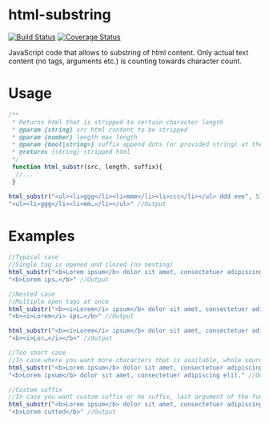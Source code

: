 # html-substring
[![Build Status](https://travis-ci.org/bobesa/js-html-substring.svg?branch=master)](https://travis-ci.org/bobesa/js-html-substring)
[![Coverage Status](https://coveralls.io/repos/bobesa/js-html-substring/badge.svg?branch=master)](https://coveralls.io/r/bobesa/js-html-substring?branch=master)

JavaScript code that allows to substring of html content. Only actual text content (no tags, arguments etc.) is counting towards character count.

# Usage
```js
/**
 * Returns html that is stripped to certain character length
 * @param {string} src html content to be stripped
 * @param {number} length max length
 * @param {bool|string=} suffix append dots (or provided string) at the end
 * @returns {string} stripped html
 */
 function html_substr(src, length, suffix){
  //...
 }
```

```js
html_substr("<ul><li>ggg</li><li>mmm</li><li>ccc</li></ul> ddd eee", 5); //Direct use trough prototype
"<ul><li>ggg</li><li>mm…</li></ul>" //Output
```

# Examples
```js
//Typical case
//Single tag is opened and closed (no nesting)
html_substr("<b>Lorem ipsum</b> dolor sit amet, consectetuer adipiscing elit.", 9);
"<b>Lorem ips…</b>" //Output
```

```js
//Nested case
//Multiple open tags at once
html_substr("<b><i>Lorem</i> ipsum</b> dolor sit amet, consectetuer adipiscing elit.", 9);
"<b><i>Lorem</i> ips…</b>" //Output

html_substr("<b><i>Lorem</i> ipsum</b> dolor sit amet, consectetuer adipiscing elit.", 3);
"<b><i>Lor…</i></b>" //Output
```

```js
//Too short case
//In case where you want more characters that is available, whole source string is returned unmodified
html_substr("<b>Lorem ipsum</b> dolor sit amet, consectetuer adipiscing elit.", 99999);
"<b>Lorem ipsum</b> dolor sit amet, consectetuer adipiscing elit." //Output
```

```js
//Custom suffix
//In case you want custom suffix or no suffix, last argument of the function can be boolean or string
html_substr("<b>Lorem ipsum</b> dolor sit amet, consectetuer adipiscing elit.", 5, " cutted");
"<b>Lorem cutted</b>" //Output
```
